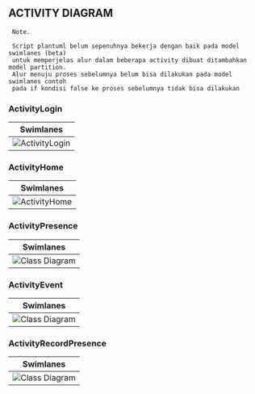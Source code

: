 ## ACTIVITY DIAGRAM

     Note.
    
     Script plantuml belum sepenuhnya bekerja dengan baik pada model swimlanes (beta)
     untuk memperjelas alur dalam beberapa activity dibuat ditambahkan model partition.
     Alur menuju proses sebelumnya belum bisa dilakukan pada model swimlanes contoh 
     pada if kondisi false ke proses sebelumnya tidak bisa dilakukan

### ActivityLogin
| Swimlanes  |
|---|
| ![ActivityLogin](http://www.plantuml.com/plantuml/proxy?src=https://raw.githubusercontent.com/LuckyWirasakti/Prensensi-AMCC/master/ActivityDiagram/activityLogin.puml)  |

### ActivityHome
| Swimlanes  |
|---|
| ![ActivityHome](http://www.plantuml.com/plantuml/proxy?src=https://raw.githubusercontent.com/LuckyWirasakti/Prensensi-AMCC/master/ActivityDiagram/activityHome.puml)  |

### ActivityPresence
| Swimlanes  |
|---|
| ![Class Diagram](http://www.plantuml.com/plantuml/proxy?src=https://raw.githubusercontent.com/LuckyWirasakti/Prensensi-AMCC/master/ActivityDiagram/activtyPresence.puml)  |

### ActivityEvent
| Swimlanes  |
|---|
| ![Class Diagram](http://www.plantuml.com/plantuml/proxy?src=https://raw.githubusercontent.com/LuckyWirasakti/Prensensi-AMCC/master/ActivityDiagram/activityEvent.puml)  |

### ActivityRecordPresence
| Swimlanes  |
|---|
| ![Class Diagram](http://www.plantuml.com/plantuml/proxy?src=https://raw.githubusercontent.com/LuckyWirasakti/Prensensi-AMCC/master/ActivityDiagram/activityRecordPresence.puml)  |
